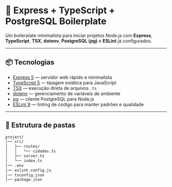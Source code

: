 # 🚀 Express + TypeScript + PostgreSQL Boilerplate

Um boilerplate minimalista para iniciar projetos Node.js com **Express**, **TypeScript**, **TSX**, **dotenv**, **PostgreSQL (pg)** e **ESLint** já configurados.

---

## 📦 Tecnologias

- [Express 5](https://expressjs.com/) — servidor web rápido e minimalista
- [TypeScript 5](https://www.typescriptlang.org/) — tipagem estática para JavaScript
- [TSX](https://github.com/esbuild-kit/tsx) — execução direta de arquivos `.ts`
- [dotenv](https://github.com/motdotla/dotenv) — gerenciamento de variáveis de ambiente
- [pg](https://node-postgres.com/) — cliente PostgreSQL para Node.js
- [ESLint 9](https://eslint.org/) — linting de código para manter padrões e qualidade

---

## 📂 Estrutura de pastas

```bash
project/
│── src/
│   ├── routes/
│   │   └── cidades.ts
│   ├── server.ts
│   └── index.ts
│── .env
│── eslint.config.js
│── tsconfig.json
│── package.json
